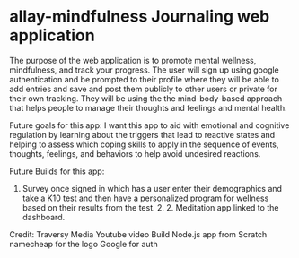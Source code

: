 # allay-mindfulness Journaling web application

The purpose of the web application is to promote mental wellness, mindfulness, and track your progress. The user will sign up using google authentication and be prompted to their profile where they will be able to add entries and save and post them publicly to other users or private for their own tracking. They will be using the the mind-body-based approach that helps people to manage their thoughts and feelings and mental health.


Future goals for this app:
I want this app to aid with emotional and cognitive regulation by learning about the triggers that lead to reactive states and helping to assess which coping skills to apply in the sequence of events, thoughts, feelings, and behaviors to help avoid undesired reactions.  


Future Builds for this app:
1. Survey once signed in which has a user enter their demographics and take a K10 test and then have a personalized program for wellness based on their results from the test. 2. 2. Meditation app linked to the dashboard.


Credit:
Traversy Media Youtube video Build Node.js app from Scratch
namecheap for the logo
Google for auth

